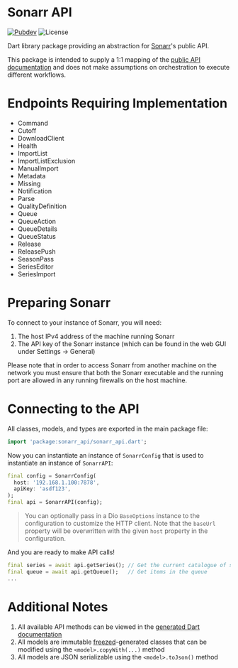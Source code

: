 # Sonarr API

[![Pubdev][shield-pubdev]][link-pubdev]
![License][shield-license]

Dart library package providing an abstraction for [Sonarr][link-website]'s public API.

This package is intended to supply a 1:1 mapping of the [public API documentation][link-swagger] and does not make assumptions on orchestration to execute different workflows.

# Endpoints Requiring Implementation

- Command
- Cutoff
- DownloadClient
- Health
- ImportList
- ImportListExclusion
- ManualImport
- Metadata
- Missing
- Notification
- Parse
- QualityDefinition
- Queue
- QueueAction
- QueueDetails
- QueueStatus
- Release
- ReleasePush
- SeasonPass
- SeriesEditor
- SeriesImport

# Preparing Sonarr

To connect to your instance of Sonarr, you will need:

1. The host IPv4 address of the machine running Sonarr
2. The API key of the Sonarr instance (which can be found in the web GUI under Settings → General)

Please note that in order to access Sonarr from another machine on the network you must ensure that both the Sonarr executable and the running port are allowed in any running firewalls on the host machine.

# Connecting to the API

All classes, models, and types are exported in the main package file:

```dart
import 'package:sonarr_api/sonarr_api.dart';
```

Now you can instantiate an instance of `SonarrConfig` that is used to instantiate an instance of `SonarrAPI`:

```dart
final config = SonarrConfig(
  host: '192.168.1.100:7878',
  apiKey: 'asdf123',
);
final api = SonarrAPI(config);
```

> You can optionally pass in a Dio `BaseOptions` instance to the configuration to customize the HTTP client. Note that the `baseUrl` property will be overwritten with the given `host` property in the configuration.

And you are ready to make API calls!

```dart
final series = await api.getSeries(); // Get the current catalogue of series
final queue = await api.getQueue();   // Get items in the queue
...
```

# Additional Notes

1. All available API methods can be viewed in the [generated Dart documentation][link-docs]
2. All models are immutable [freezed][link-freezed]-generated classes that can be modified using the `<model>.copyWith(...)` method
3. All models are JSON serializable using the `<model>.toJson()` method

[link-docs]: https://pub.dev/documentation/sonarr_api/latest/api/SonarrAPI-class.html
[link-freezed]: https://pub.dev/packages/freezed
[link-pubdev]: https://pub.dev/packages/sonarr_api
[link-swagger]: https://sonarr.tv/docs/api
[link-website]: https://sonarr.tv
[shield-license]: https://img.shields.io/github/license/RoninComputer/package-sonarr-api?style=for-the-badge
[shield-pubdev]: https://img.shields.io/pub/v/sonarr_api.svg?style=for-the-badge
